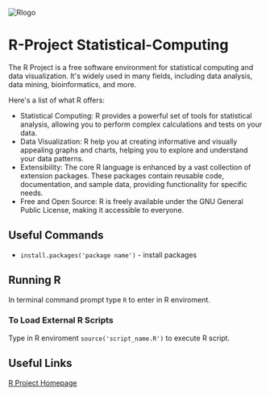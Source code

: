 ![Rlogo](https://github.com/ElmarUhl/R-Project-Statistical-Computing/assets/157088447/a9dfccfa-6499-4850-ab73-c00b7294b3d2)

# R-Project Statistical-Computing

The R Project is a free software environment for statistical computing and data visualization. It's widely used in many fields, including data analysis, data mining, bioinformatics, and more.

Here's a list of what R offers:

- Statistical Computing: R provides a powerful set of tools for statistical analysis, allowing you to perform complex calculations and tests on your data.
- Data Visualization: R help you at creating informative and visually appealing graphs and charts, helping you to explore and understand your data patterns.
- Extensibility: The core R language is enhanced by a vast collection of extension packages. These packages contain reusable code, documentation, and sample data, providing functionality for specific needs.
- Free and Open Source: R is freely available under the GNU General Public License, making it accessible to everyone.

## Useful Commands

* ```install.packages('package name')``` - install packages

## Running R

In terminal command prompt type ```R``` to enter in R enviroment.

### To Load External R Scripts

Type in R enviroment ```source('script_name.R')``` to execute R script.

## Useful Links

[R Project Homepage](https://www.r-project.org/)
